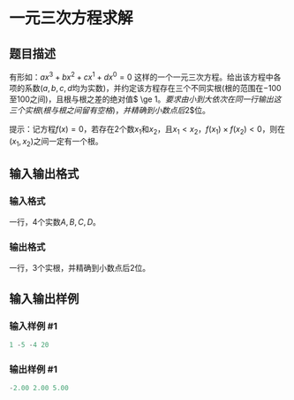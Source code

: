 # 一元三次方程求解

## 题目描述

有形如：$ax^3+bx^2+cx^1+dx^0=0$ 这样的一个一元三次方程。给出该方程中各项的系数($a,b,c,d$均为实数)，并约定该方程存在三个不同实根(根的范围在$-100$至$100$之间)，且根与根之差的绝对值$ \ge 1$。要求由小到大依次在同一行输出这三个实根(根与根之间留有空格)，并精确到小数点后$2$位。

提示：记方程$f(x)=0$，若存在$2$个数$x_1$和$x_2$，且$x_1<x_2$，$f(x_1) \times f(x_2)<0$，则在$(x_1,x_2)$之间一定有一个根。 

## 输入输出格式

### 输入格式

一行，$4$个实数$A,B,C,D$。

### 输出格式

一行，$3$个实根，并精确到小数点后$2$位。

## 输入输出样例

### 输入样例 #1

```cpp
1 -5 -4 20

```
### 输出样例 #1

```cpp
-2.00 2.00 5.00

```
